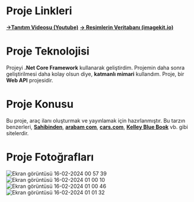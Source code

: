 # Proje Linkleri
**[->Tanıtım Videosu (Youtube)](https://youtu.be/RowQ7TEfxnk)**
**[-> Resimlerin Veritabanı (imagekit.io)](https://imagekit.io/)**


# Proje Teknolojisi
Projeyi **.Net Core Framework** kullanarak geliştirdim. Projemin daha sonra geliştirilmesi daha kolay olsun diye, **katmanlı mimari** kullandım. Proje, bir **Web API** projesidir.  

# Proje Konusu
Bu proje, araç ilanı oluşturmak ve yayınlamak için hazırlanmıştır. Bu tarzın benzerleri, **[Sahibinden](https://www.sahibinden.com/)**, **[arabam com](https://www.arabam.com/)**, **[cars.com](https://cars.com/)**, **[Kelley Blue Book](https://www.kbb.com/)** vb. gibi sitelerdir.     

# Proje Fotoğrafları
![Ekran görüntüsü 16-02-2024 00 57 39](https://github.com/mr-kaya/MyCarForSale/assets/18140418/1d9f5c3a-47c5-477e-9c20-338a00f1bae9)
![Ekran görüntüsü 16-02-2024 01 00 10](https://github.com/mr-kaya/MyCarForSale/assets/18140418/cbe43434-e8b7-4322-bbd5-0debe6ae5853)
![Ekran görüntüsü 16-02-2024 01 00 46](https://github.com/mr-kaya/MyCarForSale/assets/18140418/8df1ac5c-306c-4752-901d-ea151e3348fa)
![Ekran görüntüsü 16-02-2024 01 01 32](https://github.com/mr-kaya/MyCarForSale/assets/18140418/95d638d4-6c73-4d35-accd-06a567a7f52e)
